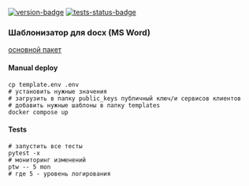 [![version-badge][version-badge]][main-branch-link] [![tests-status-badge][tests-status-badge]][main-branch-link]

[version-badge]: https://img.shields.io/badge/version-0.1.0-%230071C5?style=for-the-badge&logo=semver&logoColor=orange
[tests-status-badge]: https://img.shields.io/badge/test-passed-green?style=for-the-badge&logo=pytest&logoColor=orange
[main-branch-link]: https://github.com/MavlinD/docx

### Шаблонизатор для docx (MS Word)

[основной пакет](https://docxtpl.readthedocs.io/en/latest/#indices-and-tables)

#### Manual deploy
```shell
cp template.env .env
# установить нужные значения
# загрузить в папку public_keys публичный ключ/и сервисов клиентов
# добавить нужные шаблоны в папку templates
docker compose up 
```
#### Tests
```shell
# запустить все тесты
pytest -x  
# мониторинг изменений
ptw -- 5 mon
# где 5 - уровень логирования 
```
